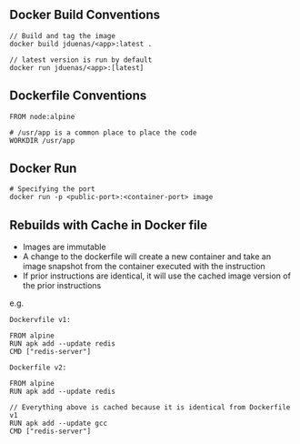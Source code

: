 ## Docker Build Conventions

```
// Build and tag the image
docker build jduenas/<app>:latest .

// latest version is run by default
docker run jduenas/<app>:[latest]
```

## Dockerfile Conventions

```
FROM node:alpine

# /usr/app is a common place to place the code
WORKDIR /usr/app
```

## Docker Run

```
# Specifying the port
docker run -p <public-port>:<container-port> image
```

## Rebuilds with Cache in Docker file

- Images are immutable
- A change to the dockerfile will create a new container and take an image snapshot from the container executed with the instruction
- If prior instructions are identical, it will use the cached image version of the prior instructions

e.g.

```
Dockervfile v1:

FROM alpine
RUN apk add --update redis
CMD ["redis-server"]

Dockerfile v2:

FROM alpine
RUN apk add --update redis

// Everything above is cached because it is identical from Dockerfile v1
RUN apk add --update gcc
CMD ["redis-server"]

```
